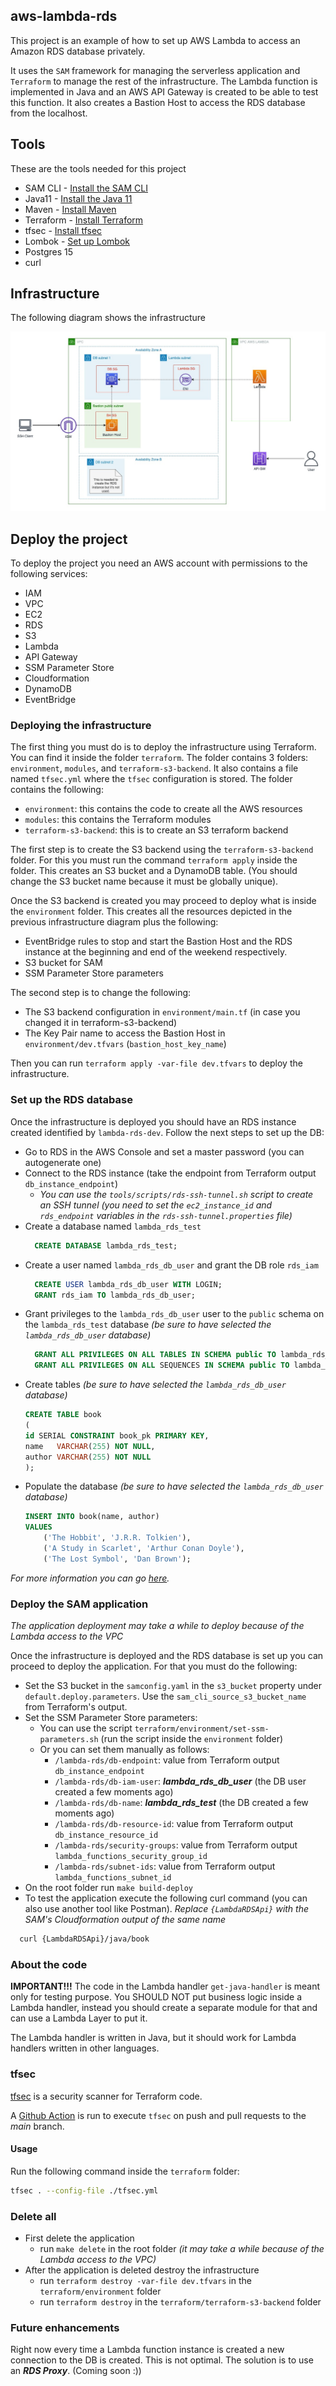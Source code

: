 ## aws-lambda-rds

This project is an example of how to set up AWS Lambda to access an Amazon RDS database privately.

It uses the `SAM` framework for managing the serverless application and `Terraform` to manage the rest of the 
infrastructure. The Lambda function is implemented in Java and an AWS API Gateway is created to be able to test this
function. It also creates a Bastion Host to access the RDS database from the localhost. 

## Tools

These are the tools needed for this project
- SAM CLI - [Install the SAM CLI](https://docs.aws.amazon.com/serverless-application-model/latest/developerguide/serverless-sam-cli-install.html)
- Java11 - [Install the Java 11](https://docs.aws.amazon.com/corretto/latest/corretto-11-ug/downloads-list.html)
- Maven - [Install Maven](https://maven.apache.org/install.html)
- Terraform - [Install Terraform](https://developer.hashicorp.com/terraform/tutorials/aws-get-started/install-cli)
- tfsec - [Install tfsec](https://aquasecurity.github.io/tfsec/v1.28.1/guides/installation/)
- Lombok - [Set up Lombok](https://projectlombok.org/setup/maven)
- Postgres 15
- curl

## Infrastructure

The following diagram shows the infrastructure

![Infrastructure](diagrams/lambda-rds-infrastructure-diagram.jpg)

## Deploy the project

To deploy the project you need an AWS account with permissions to the following services:
- IAM
- VPC
- EC2
- RDS
- S3
- Lambda
- API Gateway
- SSM Parameter Store
- Cloudformation
- DynamoDB
- EventBridge

### Deploying the infrastructure

The first thing you must do is to deploy the infrastructure using Terraform. You can find it inside the folder `terraform`.
The folder contains 3 folders: `environment`, `modules`, and `terraform-s3-backend`. It also contains a file named `tfsec.yml`
where the `tfsec` configuration is stored. The folder contains the following:
- `environment`: this contains the code to create all the AWS resources
- `modules`: this contains the Terraform modules
- `terraform-s3-backend`: this is to create an S3 terraform backend

The first step is to create the S3 backend using the `terraform-s3-backend` folder. For this you must run the command
`terraform apply` inside the folder. This creates an S3 bucket and a DynamoDB table. (You should change the S3 bucket 
name because it must be globally unique).

Once the S3 backend is created you may proceed to deploy what is inside the `environment` folder.
This creates all the resources depicted in the previous infrastructure diagram plus the following:
- EventBridge rules to stop and start the Bastion Host and the RDS instance at the beginning and end of the weekend respectively.
- S3 bucket for SAM
- SSM Parameter Store parameters

The second step is to change the following:
- The S3 backend configuration in `environment/main.tf` (in case you changed it in terraform-s3-backend)
- The Key Pair name to access the Bastion Host in `environment/dev.tfvars` (`bastion_host_key_name`)

Then you can run `terraform apply -var-file dev.tfvars` to deploy the infrastructure.

### Set up the RDS database

Once the infrastructure is deployed you should have an RDS instance created identified by `lambda-rds-dev`. Follow the next steps to set up the DB:
- Go to RDS in the AWS Console and set a master password (you can autogenerate one)
- Connect to the RDS instance (take the endpoint from Terraform output `db_instance_endpoint`)
  - _You can use the `tools/scripts/rds-ssh-tunnel.sh` script to create an SSH tunnel (you need to set the `ec2_instance_id` and
  `rds_endpoint` variables in the `rds-ssh-tunnel.properties` file)_
- Create a database named `lambda_rds_test`
  ```SQL
    CREATE DATABASE lambda_rds_test;
  ```
- Create a user named `lambda_rds_db_user` and grant the DB role `rds_iam`
  ```SQL
    CREATE USER lambda_rds_db_user WITH LOGIN;
    GRANT rds_iam TO lambda_rds_db_user;
  ```
- Grant privileges to the `lambda_rds_db_user` user to the `public` schema on the `lambda_rds_test` database _(be sure to have selected the `lambda_rds_db_user` database)_
  ```SQL
    GRANT ALL PRIVILEGES ON ALL TABLES IN SCHEMA public TO lambda_rds_db_user;
    GRANT ALL PRIVILEGES ON ALL SEQUENCES IN SCHEMA public TO lambda_rds_db_user;
  ```
- Create tables _(be sure to have selected the `lambda_rds_db_user` database)_
  ```SQL
  CREATE TABLE book
  (
  id SERIAL CONSTRAINT book_pk PRIMARY KEY,
  name   VARCHAR(255) NOT NULL,
  author VARCHAR(255) NOT NULL
  );
  ```
- Populate the database _(be sure to have selected the `lambda_rds_db_user` database)_
  ```SQL
  INSERT INTO book(name, author)
  VALUES
      ('The Hobbit', 'J.R.R. Tolkien'),
      ('A Study in Scarlet', 'Arthur Conan Doyle'),
      ('The Lost Symbol', 'Dan Brown');
  ```

_For more information you can go [here](https://repost.aws/knowledge-center/rds-postgresql-connect-using-iam)._

### Deploy the SAM application

_The application deployment may take a while to deploy because of the Lambda access to the VPC_

Once the infrastructure is deployed and the RDS database is set up you can proceed to deploy the application. For that
you must do the following:
- Set the S3 bucket in the `samconfig.yaml` in the `s3_bucket` property under `default.deploy.parameters`. Use the
  `sam_cli_source_s3_bucket_name` from Terraform's output.
- Set the SSM Parameter Store parameters:
  - You can use the script `terraform/environment/set-ssm-parameters.sh` (run the script inside the `environment` folder)
  - Or you can set them manually as follows:
    - `/lambda-rds/db-endpoint`: value from Terraform output `db_instance_endpoint`
    - `/lambda-rds/db-iam-user`: **_lambda_rds_db_user_** (the DB user created a few moments ago)
    - `/lambda-rds/db-name`: **_lambda_rds_test_** (the DB created a few moments ago)
    - `/lambda-rds/db-resource-id`: value from Terraform output `db_instance_resource_id`
    - `/lambda-rds/security-groups`: value from Terraform output `lambda_functions_security_group_id`
    - `/lambda-rds/subnet-ids`: value from Terraform output `lambda_functions_subnet_id`
- On the root folder run `make build-deploy`
- To test the application execute the following curl command (you can also use another tool like Postman). 
_Replace `{LambdaRDSApi}` with the SAM's Cloudformation output of the same name_
```BASH
  curl {LambdaRDSApi}/java/book
```

### About the code

**IMPORTANT!!!** The code in the Lambda handler `get-java-handler` is meant only for testing purpose. You SHOULD NOT put
business logic inside a Lambda handler, instead you should create a separate module for that and can use a Lambda Layer to
put it.

The Lambda handler is written in Java, but it should work for Lambda handlers written in other languages.

### tfsec
[tfsec](https://github.com/aquasecurity/tfsec) is a security scanner for Terraform code.

A [Github Action](https://github.com/aquasecurity/tfsec-action) is run to execute `tfsec` on push and pull requests to the _main_ branch.

#### Usage
Run the following command inside the `terraform` folder:
```BASH
tfsec . --config-file ./tfsec.yml
```

### Delete all

- First delete the application
  - run `make delete` in the root folder _(it may take a while because of the Lambda access to the VPC)_
- After the application is deleted destroy the infrastructure 
  - run `terraform destroy -var-file dev.tfvars` in the `terraform/environment` folder
  - run `terraform destroy` in the `terraform/terraform-s3-backend` folder

### Future enhancements

Right now every time a Lambda function instance is created a new connection to the DB is created. This is not optimal.
The solution is to use an **_RDS Proxy_**. (Coming soon :))